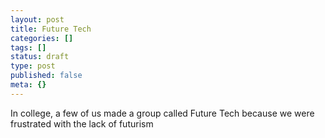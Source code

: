 ```yaml
---
layout: post
title: Future Tech
categories: []
tags: []
status: draft
type: post
published: false
meta: {}
---
```

In college, a few of us made a group called Future Tech because we were frustrated with the lack of futurism